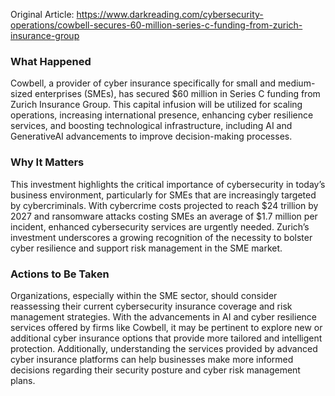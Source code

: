 Original Article: https://www.darkreading.com/cybersecurity-operations/cowbell-secures-60-million-series-c-funding-from-zurich-insurance-group

### What Happened

Cowbell, a provider of cyber insurance specifically for small and medium-sized enterprises (SMEs), has secured $60 million in Series C funding from Zurich Insurance Group. This capital infusion will be utilized for scaling operations, increasing international presence, enhancing cyber resilience services, and boosting technological infrastructure, including AI and GenerativeAI advancements to improve decision-making processes.

### Why It Matters

This investment highlights the critical importance of cybersecurity in today’s business environment, particularly for SMEs that are increasingly targeted by cybercriminals. With cybercrime costs projected to reach $24 trillion by 2027 and ransomware attacks costing SMEs an average of $1.7 million per incident, enhanced cybersecurity services are urgently needed. Zurich’s investment underscores a growing recognition of the necessity to bolster cyber resilience and support risk management in the SME market.

### Actions to Be Taken

Organizations, especially within the SME sector, should consider reassessing their current cybersecurity insurance coverage and risk management strategies. With the advancements in AI and cyber resilience services offered by firms like Cowbell, it may be pertinent to explore new or additional cyber insurance options that provide more tailored and intelligent protection. Additionally, understanding the services provided by advanced cyber insurance platforms can help businesses make more informed decisions regarding their security posture and cyber risk management plans.